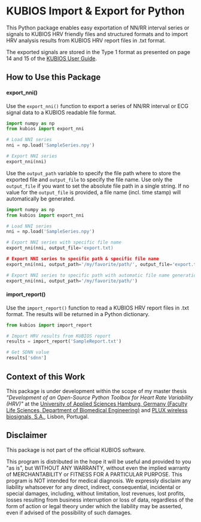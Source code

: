 # KUBIOS Import & Export for Python

This Python package enables easy exportation of NN/RR interval series or signals to KUBIOS HRV friendly files and structured formats and to import HRV analysis results from KUBIOS HRV report files in .txt format.

The exported signals are stored in the Type 1 format as presented on page 14 and 15 of the [KUBIOS User Guide](https://www.kubios.com/downloads/Kubios_HRV_Users_Guide.pdf).

## How to Use this Package

#### export_nni()
Use the `export_nni()` function to export a series of NN/RR interval or ECG signal data to a KUBIOS readable file format.

```python
import numpy as np
from kubios import export_nni

# Load NNI series
nni = np.load('SampleSeries.npy')

# Export NNI series
export_nni(nni)
```

Use the `output_path` variable to specify the file path where to store the exported file and `output_file` to specify the file name. Use only the `output_file` if you want to set the absolute file path in a single string. If no value for the `output_file` is provided, a file name (incl. time stamp) will automatically be generated.

```python
import numpy as np
from kubios import export_nni

# Load NNI series
nni = np.load('SampleSeries.npy')

# Export NNI series with specific file name
export_nni(nni, output_file='export.txt)

# Export NNI series to specific path & specific file name
export_nni(nni, output_path='/my/favorite/path/', output_file='export.txt')

# Export NNI series to specific path with automatic file name generation
export_nni(nni, output_path='/my/favorite/path/')
```

#### import_report()
Use the ```import_report()``` function to read a KUBIOS HRV report files in .txt format. The results will be returned in a Python dictionary.

```python
from kubios import import_report

# Import HRV results from KUBIOS report
results = import_report('SampleReport.txt')

# Get SDNN value
results['sdnn']
```

## Context of this Work
This package is under development within the scope of my master thesis _"Development of an Open-Source Python Toolbox for Heart Rate Variability (HRV)"_ at the [University of Applied Sciences Hamburg, Germany (Faculty Life Sciences, Department of Biomedical Engineering)](https://www.haw-hamburg.de/fakultaeten-und-departments/ls/studium-und-lehre/master-studiengaenge/mbme.html) and [PLUX wireless biosignals, S.A.](http://www.plux.info), Lisbon, Portugal.

## Disclaimer
This package is not part of the official KUBIOS software.

This program is distributed in the hope it will be useful and provided to you "as is", but WITHOUT ANY WARRANTY, without even the implied warranty of MERCHANTABILITY or FITNESS FOR A PARTICULAR PURPOSE. This program is NOT intended for medical diagnosis. We expressly disclaim any liability whatsoever for any direct, indirect, consequential, incidental or special damages, including, without limitation, lost revenues, lost profits, losses resulting from business interruption or loss of data, regardless of the form of action or legal theory under which the liability may be asserted, even if advised of the possibility of such damages.
